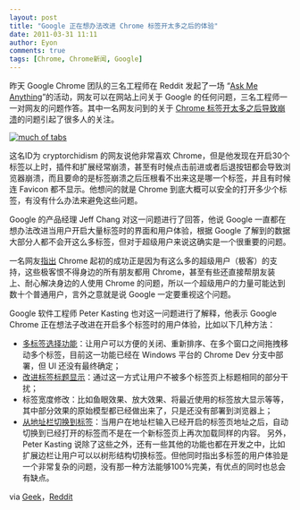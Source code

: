 ```yaml
---
layout: post
title: "Google 正在想办法改进 Chrome 标签开太多之后的体验"
date: 2011-03-31 11:11
author: Eyon
comments: true
tags: [Chrome, Chrome新闻, Google]
---
```

昨天 Google Chrome 团队的三名工程师在 Reddit 发起了一场 “[Ask Me Anything](http://www.reddit.com/r/IAmA/comments/gdyun/iama_we_are_three_members_of_the_google_chrome/)”的活动，网友可以在网站上问关于 Google 的任何问题，三名工程师一一对网友的问题作答。其中一名网友问到的关于 [Chrome 标签开太多之后导致崩溃](http://www.reddit.com/r/IAmA/comments/gdyun/iama_we_are_three_members_of_the_google_chrome/c1mv7u5)的问题引起了很多人的关注。

<a href="http://img.chromi.org/2011/03/much-of-tabs.png">![](http://img.chromi.org/2011/03/much-of-tabs.png "much of tabs")</a>

这名ID为 cryptorchidism 的网友说他非常喜欢 Chrome，但是他发现在开启30个标签以上时，插件和扩展经常崩溃，甚至有时候点击前进或者后退按钮都会导致浏览器崩溃，而且要命的是标签崩溃之后压根看不出来这是哪一个标签，并且有时候连 Favicon 都不显示。他想问的就是 Chrome 到底大概可以安全的打开多少个标签，有没有什么办法来避免这些问题。

Google 的产品经理 Jeff Chang 对这一问题进行了回答，他说 Google 一直都在想办法改进当用户开启大量标签时的界面和用户体验，根据 Google 了解到的数据大部分人都不会开这么多标签，但对于超级用户来说这确实是一个很重要的问题。

一名网友[指出](http://www.reddit.com/r/IAmA/comments/gdyun/iama_we_are_three_members_of_the_google_chrome/c1myt8x) Chrome 起初的成功正是因为有这么多的超级用户（极客）的支持，这些极客恨不得身边的所有朋友都用 Chrome，甚至有些还直接帮朋友装上、耐心解决身边的人使用 Chrome 的问题，所以一个超级用户的力量可能达到数十个普通用户，言外之意就是说 Google 一定要重视这个问题。

Google 软件工程师 Peter Kasting 也对这一问题进行了解释，他表示 Google Chrome 正在想法子改进在开启多个标签时的用户体验，比如以下几种方法：


*   [多标签选择功能](http://www.chromi.org/archives/10875)：让用户可以方便的关闭、重新排序、在多个窗口之间拖拽移动多个标签，目前这一功能已经在 Windows 平台的 Chrome Dev 分支中部署，但 UI 还没有最终确定；
*   [改进标签标题显示](http://www.chromi.org/archives/10875)：通过这一方式让用户不被多个标签页上标题相同的部分干扰；
*   标签宽度修改：比如鱼眼效果、放大效果、将最近使用的标签放大显示等等，其中部分效果的原始模型都已经做出来了，只是还没有部署到浏览器上；
*   [从地址栏切换到标签](https://chrome.google.com/extensions/detail/gbfhhcljihbgcobpfnceegfmooomhhli)：当用户在地址栏输入已经开启的标签页地址之后，自动切换到已经打开的标签而不是在一个新标签页上再次加载同样的内容。
另外，Peter Kasting 说除了这些之外，还有一些其他的功能也都在开发之中，比如扩展边栏让用户可以以树形结构切换标签。但他同时指出多标签的用户体验是一个非常复杂的问题，没有那一种方法能够100%完美，有优点的同时也总会有缺点。

via [Geek](http://www.geek.com/articles/chips/google-chrome-team-aware-of-and-working-on-tab-overload-problem-20110330/)，[Reddit](http://www.reddit.com/r/IAmA/comments/gdyun/iama_we_are_three_members_of_the_google_chrome/)
